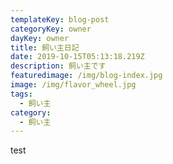 ```yaml
---
templateKey: blog-post
categoryKey: owner
dayKey: owner
title: 飼い主日記
date: 2019-10-15T05:13:18.219Z
description: 飼い主です
featuredimage: /img/blog-index.jpg
image: /img/flavor_wheel.jpg
tags:
  - 飼い主
category:
  - 飼い主
---
```

test

